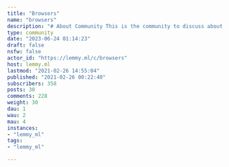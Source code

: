 ```yaml
---
title: "Browsers" 
name: "browsers"
description: "# About Community This is the community to discuss about browsers. # Browsers List**_Open Source browsers_**- [Beaker Browser](https://beakerbrowser.com/)- [Brave Browser](https://brave.com/)- [Firefox Browser](https://www.mozilla.org/firefox/new/)**_Closed Source browsers_**- [Vivaldi](https://vivaldi.com/)- [Microsoft Edge](https://www.microsoft.com/en-us/edge)- [Opera](https://www.opera.com/) - [Chrome](https://www.google.com/intl/en_ca/chrome/) (Not recommended)*_List will be updated_*"
type: community
date: "2023-06-24 01:14:23"
draft: false
nsfw: false
actor_id: "https://lemmy.ml/c/browsers"
host: lemmy.ml
lastmod: "2021-02-26 14:55:04"
published: "2021-02-26 00:22:40"
subscribers: 358
posts: 30
comments: 228
weight: 30
dau: 1
wau: 2
mau: 4
instances:
- "lemmy_ml"
tags: 
- "lemmy_ml"

---
```

